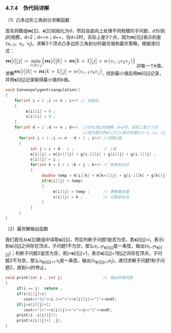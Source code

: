### 4.7.4　伪代码详解

（1）凸多边形三角剖分求解函数

首先将数组**m**[][]、**s**[][]初始化为0，然后自底向上处理不同规模的子问题，d为i到j的规模，d=2；d<=n；d++，当d=2时，实际上是3个点，因为**m**[i][j]表示的是{v<sub class="my_markdown">i</sub><sub>−1</sub>，v<sub class="my_markdown">i</sub>，v<sub class="my_markdown">j</sub>}。求解3个顶点凸多边形三角剖分的最优值和最优策略，根据递归式：

![371.gif](../images/371.gif)
对每一个k值，求解<img class="my_markdown" src="../images/386.gif" style="width:275px;  height: 20px; "/>，找到最小值后用**m**[i][j]记录，并用**s**[i][j]记录取得最小值的k值。

```c
void Convexpolygontriangulation()
{
    for(int i = 1 ;i <= n ; i++) // 初始化
    {
         m[i][i] = 0 ;
         s[i][i] = 0 ;
    }
    for(int d = 2 ;d <= n ; d++)  //d为i到j的规模，d=2时，实际上是三个点
                                  //因为我们的m[i][j]表示的是{vi-1，vi，vj}
      for(int i = 1 ;i <= n - d + 1 ; i++) //控制i值
      {
           int j = i + d - 1 ;             // j值
           m[i][j] = m[i+1][j] + g[i-1][i] + g[i][j] + g[i-1][j] ;
           s[i][j] = i ;
           for(int k = i + 1 ;k < j ; k++) // 枚举划分点
           {
                double temp = m[i][k] + m[k+1][j] + g[i-1][k] + g[k][j] + g[i-1][j] ;
                if(m[i][j] > temp)
                {
                     m[i][j] = temp ;      // 更新最优值
                     s[i][j] = k ;         // 记录划分点
                }
           }
      }
}

```

（2）最优解输出函数

我们首先从**s**[][]数组中读取**s**[i][j]，然后判断子问题1是否为空。若**s**[i][j]>i，表示i到**s**[i][j]之间存在顶点，子问题1不为空，那么v<sub class="my_markdown">i</sub><sub>−1</sub>v<sub class="my_markdown">**s**</sub><sub>[i][j]</sub>是一条弦，输出{v<sub class="my_markdown">i</sub><sub>−1</sub>v<sub class="my_markdown">**s**</sub><sub>[i][j]</sub>}；判断子问题2是否为空，若j>**s**[i][j]+1，表示**s**[i][j]+1到j之间存在顶点，子问题2不为空，那么v<sub class="my_markdown">**s**</sub><sub>[i][j]+1</sub> v<sub class="my_markdown">j</sub>是一条弦，输出{v<sub class="my_markdown">**s**</sub><sub>[i][j]+1</sub>v<sub class="my_markdown">j</sub>}。递归求解子问题1和子问题2，直到i=j时停止。

```c
void print(int i , int j)                  // 输出所有的弦
{
     if(i == j)  return ;
     if(s[i][j]>i)
        cout<<"{v"<<i-1<<"v"<<s[i][j]<<"}"<<endl;
     if(j>s[i][j]+1)
        cout<<"{v"<<s[i][j]<<"v"<<j<<"}"<<endl;
     print(i ,s[i][j]);
     print(s[i][j]+1 ,j);
}
```

